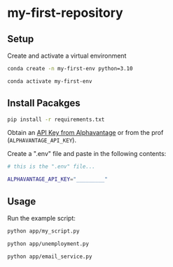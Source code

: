 # my-first-repository

## Setup

Create and activate a virtual environment 

```sh
conda create -n my-first-env python=3.10

conda activate my-first-env
```

## Install Pacakges

```sh
pip install -r requirements.txt
```

Obtain an [API Key from Alphavantage](https://www.alphavantage.co/support/#api-key) or from the prof (`ALPHAVANTAGE_API_KEY`).

Create a ".env" file and paste in the following contents:

```sh
# this is the ".env" file...

ALPHAVANTAGE_API_KEY="_________"
```

## Usage 

Run the example script:

```sh
python app/my_script.py

python app/unemployment.py

python app/email_service.py

```

